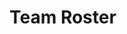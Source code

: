 # Team Roster

<p> <img src="paul.jpg" alt="Paul" height="50" width="50> 
Chen, Jianan<br>
Chevrette, Olivia S<br>
Meagher, Robert Michael<br>
Reid, Bryce John<br>
Salvatore, Paul<br>
Schindler, Jake<br>
Sukumar, Adithya<br>
Vieira, Martin<br>
Koh, Justin<br>
</p>
